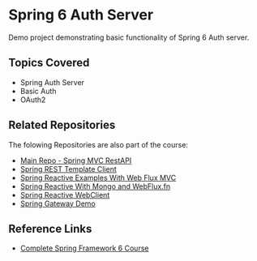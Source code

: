 
# Spring 6 Auth Server

Demo project demonstrating basic functionality of Spring 6 Auth server.

## Topics Covered
- Spring Auth Server
- Basic Auth
- OAuth2

## Related Repositories

The folowing Repositories are also part of the course:
- [Main Repo - Spring MVC RestAPI](https://www.udemy.com/course/spring-framework-6-beginner-to-guru)
- [Spring REST Template Client](https://github.com/EderBasso/spring-6-resttemplate)
- [Spring Reactive Examples With Web Flux MVC](https://github.com/EderBasso/spring-6-reactive-examples)
- [Spring Reactive With Mongo and WebFlux.fn](https://github.com/EderBasso/spring-6-reactive-mongo)
- [Spring Reactive WebClient](https://github.com/EderBasso/spring-6-webclient)
- [Spring Gateway Demo](https://github.com/EderBasso/spring-6-gateway)
## Reference Links

- [Complete Spring Framework 6 Course](https://www.udemy.com/course/spring-framework-6-beginner-to-guru)